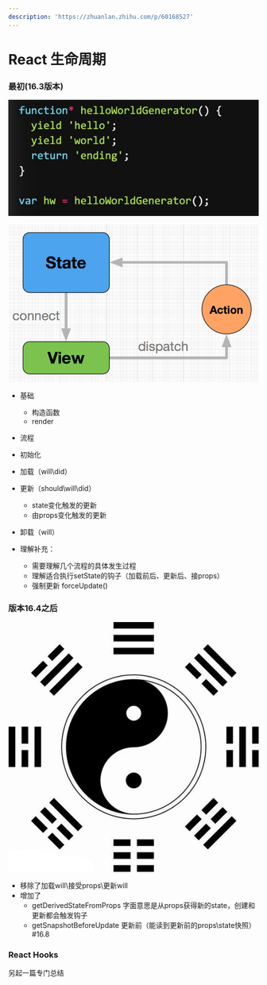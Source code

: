 ```yaml
---
description: 'https://zhuanlan.zhihu.com/p/60168527'
---
```


# React 生命周期

### 最初\(16.3版本\)

![](../.gitbook/assets/image%20%285%29.png)

![](../.gitbook/assets/image%20%2810%29.png)

* 基础   
  * 构造函数    
  * render
*  流程    
  * 初始化
  * 加载（will\did）    
  * 更新（should\will\did）        
    * state变化触发的更新
    * 由props变化触发的更新
  * 卸载（will）
* 理解补充：   

  *  需要理解几个流程的具体发生过程
  * 理解适合执行setState的钩子（加载前后、更新后、接props）
  * 强制更新  forceUpdate\(\)

### 版本16.4之后    

![](../.gitbook/assets/image%20%283%29.png)

* 移除了加载will\接受props\更新will    
* 增加了    ​    
  * getDerivedStateFromProps  字面意思是从props获得新的state，创建和更新都会触发钩子
  * ​​getSnapshotBeforeUpdate   更新前（能读到更新前的props\state快照）    \#16.8 

### React Hooks​

另起一篇专门总结    ​  
  
  
  
  
  
  
  
  
  
  


